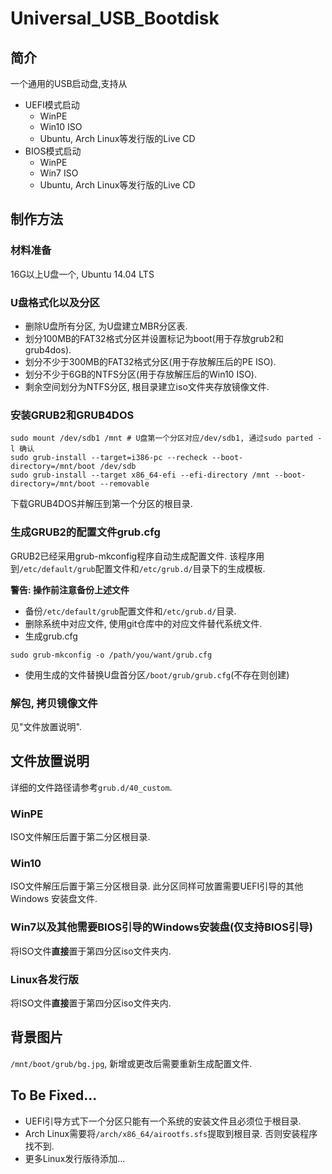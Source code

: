 # Universal_USB_Bootdisk

## 简介
一个通用的USB启动盘,支持从
* UEFI模式启动
    * WinPE
    * Win10 ISO
    * Ubuntu, Arch Linux等发行版的Live CD
* BIOS模式启动
    * WinPE
    * Win7 ISO
    * Ubuntu, Arch Linux等发行版的Live CD

## 制作方法

### 材料准备
16G以上U盘一个, Ubuntu 14.04 LTS

### U盘格式化以及分区
* 删除U盘所有分区, 为U盘建立MBR分区表.
* 划分100MB的FAT32格式分区并设置标记为boot(用于存放grub2和grub4dos). 
* 划分不少于300MB的FAT32格式分区(用于存放解压后的PE ISO).
* 划分不少于6GB的NTFS分区(用于存放解压后的Win10 ISO).
* 剩余空间划分为NTFS分区, 根目录建立iso文件夹存放镜像文件.

### 安装GRUB2和GRUB4DOS
```Shell
sudo mount /dev/sdb1 /mnt # U盘第一个分区对应/dev/sdb1, 通过sudo parted -l 确认
sudo grub-install --target=i386-pc --recheck --boot-directory=/mnt/boot /dev/sdb
sudo grub-install --target x86_64-efi --efi-directory /mnt --boot-directory=/mnt/boot --removable
```
下载GRUB4DOS并解压到第一个分区的根目录.

### 生成GRUB2的配置文件grub.cfg
GRUB2已经采用grub-mkconfig程序自动生成配置文件. 该程序用到`/etc/default/grub`配置文件和`/etc/grub.d/`目录下的生成模板.

**警告: 操作前注意备份上述文件**

* 备份`/etc/default/grub`配置文件和`/etc/grub.d/`目录.
* 删除系统中对应文件, 使用git仓库中的对应文件替代系统文件.
* 生成grub.cfg
```Shell
sudo grub-mkconfig -o /path/you/want/grub.cfg
```
* 使用生成的文件替换U盘首分区`/boot/grub/grub.cfg`(不存在则创建)

### 解包, 拷贝镜像文件
见"文件放置说明".

## 文件放置说明

详细的文件路径请参考`grub.d/40_custom`.

### WinPE
ISO文件解压后置于第二分区根目录.

### Win10
ISO文件解压后置于第三分区根目录. 此分区同样可放置需要UEFI引导的其他Windows 安装盘文件.

### Win7以及其他需要BIOS引导的Windows安装盘(仅支持BIOS引导)
将ISO文件**直接**置于第四分区iso文件夹内.

### Linux各发行版
将ISO文件**直接**置于第四分区iso文件夹内.

## 背景图片
`/mnt/boot/grub/bg.jpg`, 新增或更改后需要重新生成配置文件.

## To Be Fixed...
* UEFI引导方式下一个分区只能有一个系统的安装文件且必须位于根目录.
* Arch Linux需要将`/arch/x86_64/airootfs.sfs`提取到根目录. 否则安装程序找不到.
* 更多Linux发行版待添加...
